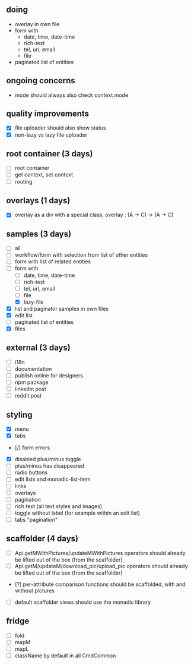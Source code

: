 ## doing
- overlay in own file
- form with
  - date, time, date-time
  - rich-text
  - tel, url, email
  - file
- paginated list of entities

## ongoing concerns
- mode should always also check context.mode

## quality improvements
- [x] file uploader should also show status
- [x] non-lazy vs lazy file uploader

## root container (3 days)
- [ ] root container
- [ ] get context, set context
- [ ] routing

## overlays (1 days)
- [x] overlay as a div with a special class, overlay : (A -> C<A>) -> (A -> C<A>)

## samples (3 days)
- [ ] all
- [ ] workflow/form with selection from list of other entities
- [ ] form with list of related entities
- [ ] form with
  - [ ] date, time, date-time
  - [ ] rich-text
  - [ ] tel, url, email
  - [ ] file
  - [x] lazy-file
- [x] list and paginator samples in own files
- [x] edit list
- [ ] paginated list of entities
- [x] files

## external (3 days)
- [ ] i18n
- [ ] documentation
- [ ] publish online for designers
- [ ] npm package
- [ ] linkedin post
- [ ] reddit post

## styling
- [x] menu
- [x] tabs
- [/] form errors
- [x] disabled plus/minus toggle
- [ ] plus/minus has disappeared
- [ ] radio buttons
- [ ] edit lists and monadic-list-item
- [ ] links
- [ ] overlays
- [ ] pagination
- [ ] rich text (all text styles and images)
- [ ] toggle without label (for example within an edit list)
- [ ] tabs "pagination"

##  scaffolder (4 days)
- [ ] Api.getMWithPictures/updateMWithPictures operators should already be lifted out of the box (from the scaffolder)
- [ ] Api.getM/updateM/download_pic/upload_pic operators should already be lifted out of the box (from the scaffolder)
- [?] per-attribute comparison functions should be scaffolded, with and without pictures
- [ ] default scaffolder views should use the monadic library

## fridge
- [ ] fold
- [ ] mapM
- [ ] mapL
- [ ] className by default in all CmdCommon
